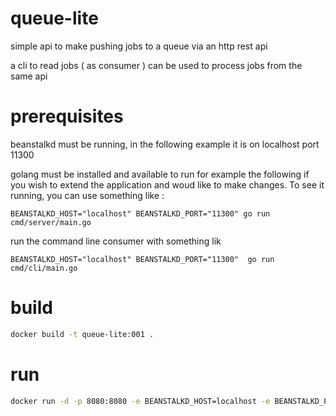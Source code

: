 # queue-lite

simple api to make pushing jobs to a queue via an http rest api

a cli to read jobs ( as consumer ) can be used to process jobs from the same api

# prerequisites 

beanstalkd must be running, in the following example it is on localhost port 11300

golang must be installed and available to run for example the following if you wish to extend the application and woud like to make changes. To see it running, you can use something like :

```
BEANSTALKD_HOST="localhost" BEANSTALKD_PORT="11300" go run cmd/server/main.go
```

run the command line consumer with something lik

```
BEANSTALKD_HOST="localhost" BEANSTALKD_PORT="11300"  go run cmd/cli/main.go 
```

# build

```bash
docker build -t queue-lite:001 .
```

# run 

```bash
docker run -d -p 8080:8080 -e BEANSTALKD_HOST=localhost -e BEANSTALKD_PORT=11300 queue-lite:001
```



